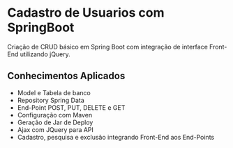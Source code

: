 # Cadastro de Usuarios com SpringBoot
Criação de CRUD básico em Spring Boot com integração de interface Front-End utilizando jQuery.
## Conhecimentos Aplicados
- Model e Tabela de banco
- Repository Spring Data
- End-Point POST, PUT, DELETE e GET
- Configuração com Maven
- Geração de Jar de Deploy
- Ajax com JQuery para API
- Cadastro, pesquisa e exclusão integrando Front-End aos End-Points
